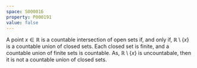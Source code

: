 ```yaml
---
space: S000016
property: P000191
value: false
---
```


A point $x \in \mathbb{R}$ is a countable intersection of open sets if, and only if, $\mathbb{R} \setminus \{x\}$ is a countable union of closed sets. Each closed set is finite, and a countable union of finite sets is countable. As, $\mathbb{R} \setminus \{x\}$ is uncountabale, then it is not a countable union of closed sets.
